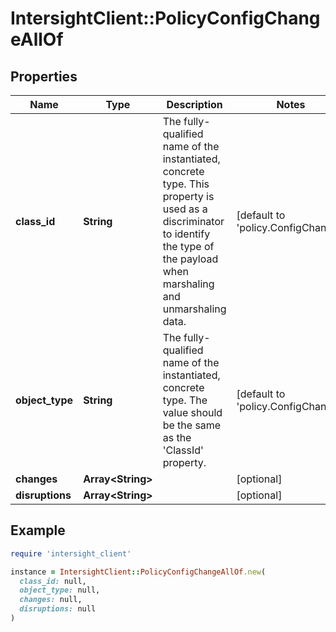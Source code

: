 # IntersightClient::PolicyConfigChangeAllOf

## Properties

| Name | Type | Description | Notes |
| ---- | ---- | ----------- | ----- |
| **class_id** | **String** | The fully-qualified name of the instantiated, concrete type. This property is used as a discriminator to identify the type of the payload when marshaling and unmarshaling data. | [default to &#39;policy.ConfigChange&#39;] |
| **object_type** | **String** | The fully-qualified name of the instantiated, concrete type. The value should be the same as the &#39;ClassId&#39; property. | [default to &#39;policy.ConfigChange&#39;] |
| **changes** | **Array&lt;String&gt;** |  | [optional] |
| **disruptions** | **Array&lt;String&gt;** |  | [optional] |

## Example

```ruby
require 'intersight_client'

instance = IntersightClient::PolicyConfigChangeAllOf.new(
  class_id: null,
  object_type: null,
  changes: null,
  disruptions: null
)
```

